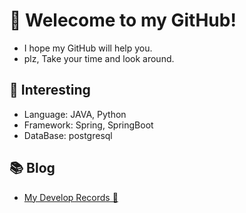 # 🎉 Welecome to my GitHub!
- I hope my GitHub will help you.
- plz, Take your time and look around.

## 👊 Interesting
- Language: JAVA, Python<br>
- Framework: Spring, SpringBoot<br>
- DataBase: postgresql <br>

## 📚 Blog 
- [My Develop Records 📝](https://guentc1.oopy.io/)
